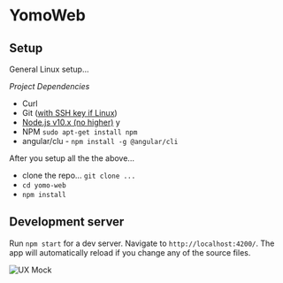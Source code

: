 # YomoWeb

## Setup

General Linux setup...

_Project Dependencies_
* Curl
* Git ([with SSH key if Linux](https://help.github.com/en/github/authenticating-to-github/adding-a-new-ssh-key-to-your-github-account))
* [Node.js v10.x (no higher)](https://github.com/nodesource/distributions/blob/master/README.md#installation-instructions)
y
* NPM `sudo apt-get install npm`
* angular/clu - `npm install -g @angular/cli`

After you setup all the the above...

* clone the repo... `git clone ...`
* `cd yomo-web`
* `npm install`

## Development server

Run `npm start` for a dev server. Navigate to `http://localhost:4200/`. The app will automatically reload if you change any of the source files.

![UX Mock](https://lh3.googleusercontent.com/--IefRsCsmUM/XZoL_Z64i0I/AAAAAAAAM64/JJi1x6Tosksv8htPp8Iu17G9HAwimyAXQCK8BGAsYHg/s0/2019-10-06.png "ux mock")

